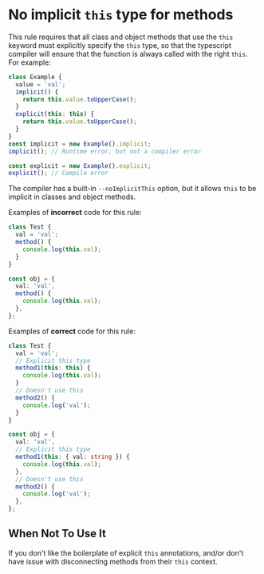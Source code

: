 # No implicit `this` type for methods

This rule requires that all class and object methods that use the `this` keyword must explicitly specify the `this` type, so that the typescript compiler will ensure that the function is always called with the right `this`. For example:

```ts
class Example {
  value = 'val';
  implicit() {
    return this.value.toUpperCase();
  }
  explicit(this: this) {
    return this.value.toUpperCase();
  }
}
const implicit = new Example().implicit;
implicit(); // Runtime error, but not a compiler error

const explicit = new Example().explicit;
explicit(); // Compile error
```

The compiler has a built-in `--noImplicitThis` option, but it allows `this` to be implicit in classes and object methods.

Examples of **incorrect** code for this rule:

```ts
class Test {
  val = 'val';
  method() {
    console.log(this.val);
  }
}

const obj = {
  val: 'val',
  method() {
    console.log(this.val);
  },
};
```

Examples of **correct** code for this rule:

```ts
class Test {
  val = 'val';
  // Explicit this type
  method1(this: this) {
    console.log(this.val);
  }
  // Doesn't use this
  method2() {
    console.log('val');
  }
}

const obj = {
  val: 'val',
  // Explicit this type
  method1(this: { val: string }) {
    console.log(this.val);
  },
  // Doesn't use this
  method2() {
    console.log('val');
  },
};
```

## When Not To Use It

If you don't like the boilerplate of explicit `this` annotations, and/or don't have issue with disconnecting methods from their `this` context.
